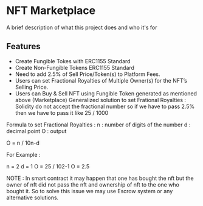 
# NFT Marketplace

A brief description of what this project does and who it's for


## Features

- Create Fungible Tokes with ERC1155 Standard
- Create Non-Fungible Tokens ERC1155 Standard
- Need to add 2.5% of Sell Price/Token(s) to Platform Fees.
- Users can set Fractional Royalties of Multiple Owner(s) for the NFT’s Selling Price.
- Users can Buy & Sell NFT using Fungible Token generated as mentioned above (Marketplace)
Generalized solution to set Frational Royalties : Solidity do not accept the fractional number so if we have to pass 2.5% then we have to pass it like 25 / 1000

Formula to set Fractional Royalties : n : number of digits of the number d : decimal point O : output

O = n / 10n-d

For Example :

n = 2 d = 1 O = 25 / 102-1 O = 2.5

NOTE : In smart contract it may happen that one has bought the nft but the owner of nft did not pass the nft and ownership of nft to the one who bought it. So to solve this issue we may use Escrow system or any alternative solutions.

